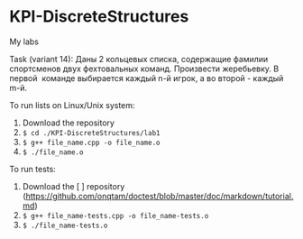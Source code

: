 # KPI-DiscreteStructures
My labs

Task (variant 14):
Даны 2 кольцевых списка, содержащие фамилии спортсменов двух фехтовальных команд. Произвести жеребьевку. В первой  команде выбирается каждый n-й игрок, а во второй - каждый m-й.

To run lists on Linux/Unix system:
1. Download the repository
2. `$ cd ./KPI-DiscreteStructures/lab1`
3. `$ g++ file_name.cpp -o file_name.o`
4. `$ ./file_name.o`

To run tests:
1. Download the [ <doctest> ] repository (https://github.com/onqtam/doctest/blob/master/doc/markdown/tutorial.md)
2. `$ g++ file_name-tests.cpp -o file_name-tests.o`
3. `$ ./file_name-tests.o`
